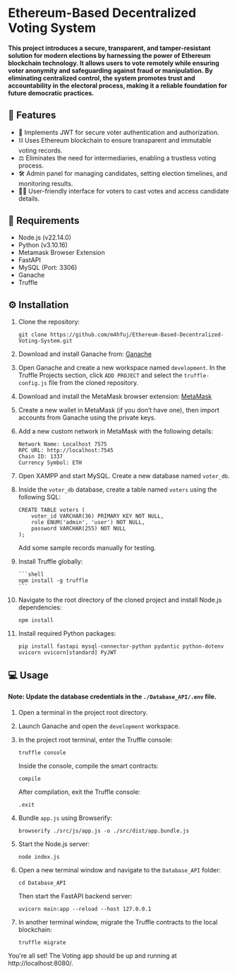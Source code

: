 # Ethereum-Based Decentralized Voting System

#### This project introduces a secure, transparent, and tamper-resistant solution for modern elections by harnessing the power of Ethereum blockchain technology. It allows users to vote remotely while ensuring voter anonymity and safeguarding against fraud or manipulation. By eliminating centralized control, the system promotes trust and accountability in the electoral process, making it a reliable foundation for future democratic practices.


## 🚀 Features
- 🔐 Implements JWT for secure voter authentication and authorization.
- ⛓️ Uses Ethereum blockchain to ensure transparent and immutable voting records.
- ⚖️ Eliminates the need for intermediaries, enabling a trustless voting process.
- 🛠️ Admin panel for managing candidates, setting election timelines, and monitoring results.
- 🧑‍💻 User-friendly interface for voters to cast votes and access candidate details.


## 🧰 Requirements
- Node.js (v22.14.0)
- Python (v3.10.16)
- Metamask Browser Extension
- FastAPI
- MySQL (Port: 3306)
- Ganache
- Truffle



## ⚙️ Installation

1. Clone the repository:

       git clone https://github.com/m4hfuj/Ethereum-Based-Decentralized-Voting-System.git

2. Download and install Ganache from: [Ganache](https://trufflesuite.com/ganache/)

3. Open Ganache and create a new workspace named `development`.
   In the Truffle Projects section, click `ADD PROJECT` and select the `truffle-config.js` file from the cloned repository.

4. Download and install the MetaMask browser extension: [MetaMask](https://metamask.io/download/)

5. Create a new wallet in MetaMask (if you don’t have one), then import accounts from Ganache using the private keys.

6. Add a new custom network in MetaMask with the following details:
       
       Network Name: Localhost 7575
       RPC URL: http://localhost:7545
       Chain ID: 1337
       Currency Symbol: ETH


7. Open XAMPP and start MySQL. Create a new database named `voter_db`.

8. Inside the `voter_db` database, create a table named `voters` using the following SQL:

       CREATE TABLE voters (
           voter_id VARCHAR(36) PRIMARY KEY NOT NULL,
           role ENUM('admin', 'user') NOT NULL,
           password VARCHAR(255) NOT NULL
       );

   Add some sample records manually for testing.

9. Install Truffle globally:
       
       ```shell
       npm install -g truffle
       ```

10. Navigate to the root directory of the cloned project and install Node.js dependencies:
       
       ```shell
       npm install
       ```

11. Install required Python packages:
       
       ```shell
       pip install fastapi mysql-connector-python pydantic python-dotenv uvicorn uvicorn[standard] PyJWT
       ```


## 💻 Usage

#### Note: Update the database credentials in the `./Database_API/.env` file.

1. Open a terminal in the project root directory.

2. Launch Ganache and open the `development` workspace.

3. In the project root terminal, enter the Truffle console:

       truffle console

   Inside the console, compile the smart contracts:

       compile

   After compilation, exit the Truffle console:

       .exit

4. Bundle `app.js` using Browserify:

       browserify ./src/js/app.js -o ./src/dist/app.bundle.js

5. Start the Node.js server:

       node index.js

6. Open a new terminal window and navigate to the `Database_API` folder:

       cd Database_API

   Then start the FastAPI backend server:

       uvicorn main:app --reload --host 127.0.0.1

7. In another terminal window, migrate the Truffle contracts to the local blockchain:

       truffle migrate


You're all set! The Voting app should be up and running at http://localhost:8080/.<br>

